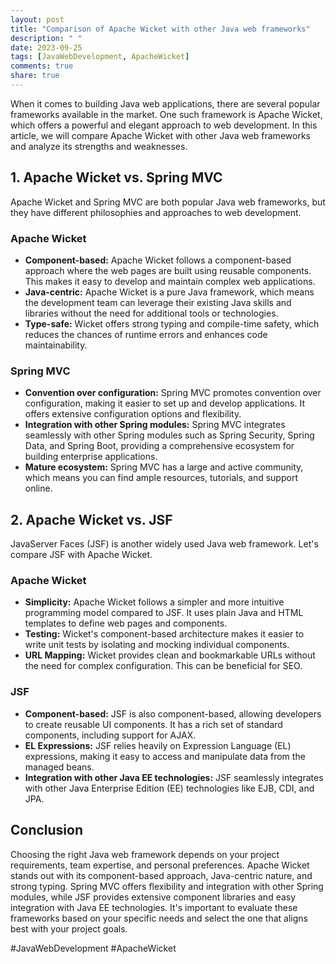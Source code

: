 ```yaml
---
layout: post
title: "Comparison of Apache Wicket with other Java web frameworks"
description: " "
date: 2023-09-25
tags: [JavaWebDevelopment, ApacheWicket]
comments: true
share: true
---
```


When it comes to building Java web applications, there are several popular frameworks available in the market. One such framework is Apache Wicket, which offers a powerful and elegant approach to web development. In this article, we will compare Apache Wicket with other Java web frameworks and analyze its strengths and weaknesses.

## 1. Apache Wicket vs. Spring MVC

Apache Wicket and Spring MVC are both popular Java web frameworks, but they have different philosophies and approaches to web development.

### Apache Wicket
- **Component-based:** Apache Wicket follows a component-based approach where the web pages are built using reusable components. This makes it easy to develop and maintain complex web applications.
- **Java-centric:** Apache Wicket is a pure Java framework, which means the development team can leverage their existing Java skills and libraries without the need for additional tools or technologies.
- **Type-safe:** Wicket offers strong typing and compile-time safety, which reduces the chances of runtime errors and enhances code maintainability.

### Spring MVC
- **Convention over configuration:** Spring MVC promotes convention over configuration, making it easier to set up and develop applications. It offers extensive configuration options and flexibility.
- **Integration with other Spring modules:** Spring MVC integrates seamlessly with other Spring modules such as Spring Security, Spring Data, and Spring Boot, providing a comprehensive ecosystem for building enterprise applications.
- **Mature ecosystem:** Spring MVC has a large and active community, which means you can find ample resources, tutorials, and support online.

## 2. Apache Wicket vs. JSF

JavaServer Faces (JSF) is another widely used Java web framework. Let's compare JSF with Apache Wicket.

### Apache Wicket
- **Simplicity:** Apache Wicket follows a simpler and more intuitive programming model compared to JSF. It uses plain Java and HTML templates to define web pages and components.
- **Testing:** Wicket's component-based architecture makes it easier to write unit tests by isolating and mocking individual components.
- **URL Mapping:** Wicket provides clean and bookmarkable URLs without the need for complex configuration. This can be beneficial for SEO.

### JSF
- **Component-based:** JSF is also component-based, allowing developers to create reusable UI components. It has a rich set of standard components, including support for AJAX.
- **EL Expressions:** JSF relies heavily on Expression Language (EL) expressions, making it easy to access and manipulate data from the managed beans.
- **Integration with other Java EE technologies:** JSF seamlessly integrates with other Java Enterprise Edition (EE) technologies like EJB, CDI, and JPA.

## Conclusion

Choosing the right Java web framework depends on your project requirements, team expertise, and personal preferences. Apache Wicket stands out with its component-based approach, Java-centric nature, and strong typing. Spring MVC offers flexibility and integration with other Spring modules, while JSF provides extensive component libraries and easy integration with Java EE technologies. It's important to evaluate these frameworks based on your specific needs and select the one that aligns best with your project goals.

#JavaWebDevelopment #ApacheWicket